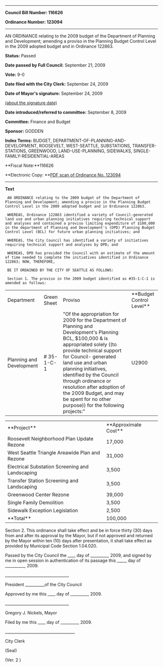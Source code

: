 

********

**Council Bill Number: 116626**
   
**Ordinance Number: 123094**
********

 AN ORDINANCE relating to the 2009 budget of the Department of Planning and Development; amending a proviso in the Planning Budget Control Level in the 2009 adopted budget and in Ordinance 122863.

**Status:** Passed
   
**Date passed by Full Council:** September 21, 2009
   
**Vote:** 9-0
   
**Date filed with the City Clerk:** September 24, 2009
   
**Date of Mayor's signature:** September 24, 2009
   
[(about the signature date)](/~public/approvaldate.htm)
   
   
   
**Date introduced/referred to committee:** September 8, 2009
   
**Committee:** Finance and Budget
   
**Sponsor:** GODDEN
   
   
**Index Terms:** BUDGET, DEPARTMENT-OF-PLANNING-AND-DEVELOPMENT, ROOSEVELT, WEST-SEATTLE, SUBSTATIONS, TRANSFER-STATIONS, GREENWOOD, LAND-USE-PLANNING, SIDEWALKS, SINGLE-FAMILY-RESIDENTIAL-AREAS

**Fiscal Note:**116626

**Electronic Copy: **[PDF scan of Ordinance No. 123094](/~archives/Ordinances/Ord_123094.pdf)

********

**Text**
   
```
 AN ORDINANCE relating to the 2009 budget of the Department of Planning and Development; amending a proviso in the Planning Budget Control Level in the 2009 adopted budget and in Ordinance 122863.

 WHEREAS, Ordinance 122863 identified a variety of Council-generated land use and urban planning initiatives requiring technical support and analyses and contained a proviso limiting expenditure of $100,000 in the department of Planning and Development's (DPD) Planning Budget Control Level (BCL) for future urban planning initiatives; and

 WHEREAS, the City Council has identified a variety of initiatives requiring technical support and analyses by DPD; and

 WHEREAS, DPD has provided the Council with an estimate of the amount of time needed to complete the initiatives identified in Ordinance 122863; NOW, THEREFORE,

 BE IT ORDAINED BY THE CITY OF SEATTLE AS FOLLOWS:

 Section 1. The proviso in the 2009 budget identified as #35-1-C-1 is amended as follows:

```
<table><tr><td>Department

</td><td>Green Sheet</td><td>Proviso </td><td>**Budget Control Level**</td></tr><tr><td>Planning and Development

</td><td># 35-1-C-1

</td><td>"Of the appropriation for 2009 for the Department of Planning and Development's Planning BCL, $100,000 & is appropriated solely ((to provide technical support for Council- generated land use and urban planning initiatives, identified by the Council through ordinance or resolution after adoption of the 2009 Budget, and may be spent for no other purpose)) for the following projects:"

</td><td>U2900

</td></tr></table><table><tr><td>**Project**

</td><td>**Approximate Cost**

</td></tr><tr><td>Roosevelt Neighborhood Plan Update Rezone

</td><td>17,000

</td></tr><tr><td>West Seattle Triangle Areawide Plan and Rezone

</td><td>31,000

</td></tr><tr><td>Electrical Substation Screening and Landscaping

</td><td>3,500

</td></tr><tr><td>Transfer Station Screening and Landscaping

</td><td>3,500

</td></tr><tr><td>Greenwood Center Rezone

</td><td>39,000

</td></tr><tr><td>Single Family Demolition

</td><td>3,500

</td></tr><tr><td>Sidewalk Exception Legislation

</td><td>2,500

</td></tr><tr><td>**Total**

</td><td>100,000

</td></tr></table> Section 2. This ordinance shall take effect and be in force thirty (30) days from and after its approval by the Mayor, but if not approved and returned by the Mayor within ten (10) days after presentation, it shall take effect as provided by Municipal Code Section 1.04.020.

 Passed by the City Council the \_\_\_\_ day of \_\_\_\_\_\_\_\_\_, 2009, and signed by me in open session in authentication of its passage this \_\_\_\_\_ day of \_\_\_\_\_\_\_\_\_\_, 2009.

 \_\_\_\_\_\_\_\_\_\_\_\_\_\_\_\_\_\_\_\_\_\_\_\_\_\_\_\_\_\_\_\_\_

 President \_\_\_\_\_\_\_\_\_\_of the City Council

 Approved by me this \_\_\_\_ day of \_\_\_\_\_\_\_\_\_, 2009.

 \_\_\_\_\_\_\_\_\_\_\_\_\_\_\_\_\_\_\_\_\_\_\_\_\_\_\_\_\_\_\_\_\_

 Gregory J. Nickels, Mayor

 Filed by me this \_\_\_\_ day of \_\_\_\_\_\_\_\_\_, 2009.

 \_\_\_\_\_\_\_\_\_\_\_\_\_\_\_\_\_\_\_\_\_\_\_\_\_\_\_\_\_\_\_\_\_\_\_\_

 City Clerk

 (Seal)

 (Ver. 2 )

